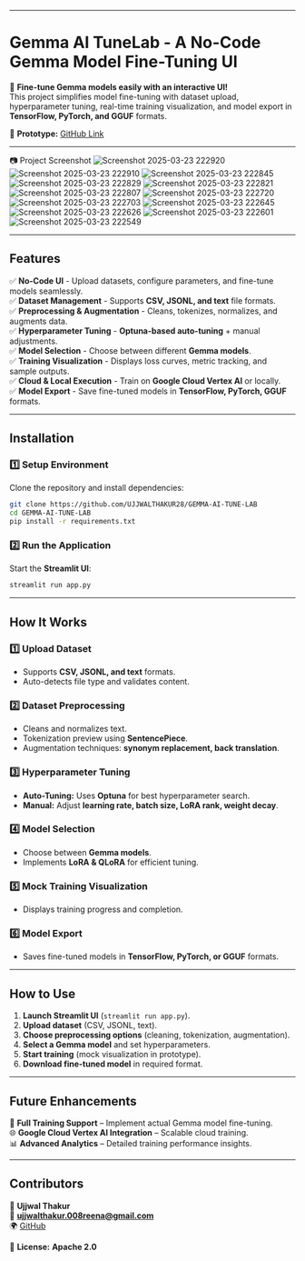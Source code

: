 
---

# **Gemma AI TuneLab - A No-Code Gemma Model Fine-Tuning UI**  

🚀 **Fine-tune Gemma models easily with an interactive UI!**  
This project simplifies model fine-tuning with dataset upload, hyperparameter tuning, real-time training visualization, and model export in **TensorFlow, PyTorch, and GGUF** formats.  

🔗 **Prototype:** [GitHub Link](https://github.com/UJJWALTHAKUR28/GEMMA-AI-TUNE-LAB)  

---
📷 Project Screenshot
![Screenshot 2025-03-23 222920](https://github.com/user-attachments/assets/af5ba7d9-61dc-49ba-958b-3e4657118be6)
![Screenshot 2025-03-23 222910](https://github.com/user-attachments/assets/095d3eb5-4adc-4854-80cb-5c7731dffdd6)
![Screenshot 2025-03-23 222845](https://github.com/user-attachments/assets/d75c98ee-fa6c-4ddf-9e74-dfde21a2d5de)
![Screenshot 2025-03-23 222829](https://github.com/user-attachments/assets/f54dde8a-f9f9-4695-baf7-ec10d43ff1a2)
![Screenshot 2025-03-23 222821](https://github.com/user-attachments/assets/f1faeaca-7cee-41e0-9d7b-ab50f540d3bf)
![Screenshot 2025-03-23 222807](https://github.com/user-attachments/assets/e49897ee-0ce8-44ac-ab95-d25d0a160c95)
![Screenshot 2025-03-23 222720](https://github.com/user-attachments/assets/4470858d-053a-4a80-9e50-ed53d61d07c4)
![Screenshot 2025-03-23 222703](https://github.com/user-attachments/assets/020851a4-2c0a-4b20-b2d2-3001d649ae28)
![Screenshot 2025-03-23 222645](https://github.com/user-attachments/assets/275f6775-c7aa-41fa-a61e-53429758a018)
![Screenshot 2025-03-23 222626](https://github.com/user-attachments/assets/d489631b-c0c5-4e36-999e-c9061168bcbd)
![Screenshot 2025-03-23 222601](https://github.com/user-attachments/assets/f9b40461-f3a5-4e14-937a-1c18e72abd65)
![Screenshot 2025-03-23 222549](https://github.com/user-attachments/assets/0a97a614-defb-458c-8872-b52f420f5dee)

---
## **Features**  
✅ **No-Code UI** - Upload datasets, configure parameters, and fine-tune models seamlessly.  
✅ **Dataset Management** - Supports **CSV, JSONL, and text** file formats.  
✅ **Preprocessing & Augmentation** - Cleans, tokenizes, normalizes, and augments data.  
✅ **Hyperparameter Tuning** - **Optuna-based auto-tuning** + manual adjustments.  
✅ **Model Selection** - Choose between different **Gemma models**.  
✅ **Training Visualization** - Displays loss curves, metric tracking, and sample outputs.  
✅ **Cloud & Local Execution** - Train on **Google Cloud Vertex AI** or locally.  
✅ **Model Export** - Save fine-tuned models in **TensorFlow, PyTorch, GGUF** formats.  

---

## **Installation**  
### **1️⃣ Setup Environment**  
Clone the repository and install dependencies:  
```sh
git clone https://github.com/UJJWALTHAKUR28/GEMMA-AI-TUNE-LAB
cd GEMMA-AI-TUNE-LAB
pip install -r requirements.txt
```

### **2️⃣ Run the Application**  
Start the **Streamlit UI**:  
```sh
streamlit run app.py
```

---

## **How It Works**  
### **1️⃣ Upload Dataset**  
- Supports **CSV, JSONL, and text** formats.  
- Auto-detects file type and validates content.  

### **2️⃣ Dataset Preprocessing**  
- Cleans and normalizes text.  
- Tokenization preview using **SentencePiece**.  
- Augmentation techniques: **synonym replacement, back translation**.  

### **3️⃣ Hyperparameter Tuning**  
- **Auto-Tuning:** Uses **Optuna** for best hyperparameter search.  
- **Manual:** Adjust **learning rate, batch size, LoRA rank, weight decay**.  

### **4️⃣ Model Selection**  
- Choose between **Gemma models**.  
- Implements **LoRA & QLoRA** for efficient tuning.  

### **5️⃣ Mock Training Visualization**  
- Displays training progress and completion.  

### **6️⃣ Model Export**  
- Saves fine-tuned models in **TensorFlow, PyTorch, or GGUF** formats.  

---

## **How to Use**  
1. **Launch Streamlit UI** (`streamlit run app.py`).  
2. **Upload dataset** (CSV, JSONL, text).  
3. **Choose preprocessing options** (cleaning, tokenization, augmentation).  
4. **Select a Gemma model** and set hyperparameters.  
5. **Start training** (mock visualization in prototype).  
6. **Download fine-tuned model** in required format.  

---

## **Future Enhancements**  
🚀 **Full Training Support** – Implement actual Gemma model fine-tuning.  
🌐 **Google Cloud Vertex AI Integration** – Scalable cloud training.  
📊 **Advanced Analytics** – Detailed training performance insights.  

---

## **Contributors**  
👤 **Ujjwal Thakur**  
📧 **ujjwalthakur.008reena@gmail.com**  
🌍 [GitHub](https://github.com/UJJWALTHAKUR28)  

🔖 **License:** **Apache 2.0**  
